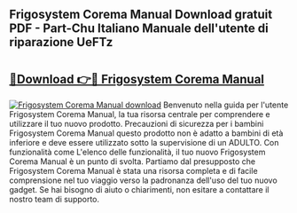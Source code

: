 ## Frigosystem Corema Manual Download gratuit PDF - Part-Chu Italiano Manuale dell'utente di riparazione UeFTz

# <h2><a href="http://dfd640.blite.top/?on=Frigosystem+Corema+Manual">🔗Download 👉🔴 Frigosystem Corema Manual</a></h2>

[![Frigosystem Corema Manual download](https://i.imgur.com/lujVjoI.png)](http://dfd640.blite.top/?on=Frigosystem+Corema+Manual)
Benvenuto nella guida per l'utente Frigosystem Corema Manual, la tua risorsa centrale per comprendere e utilizzare il tuo nuovo prodotto. Precauzioni di sicurezza per i bambini Frigosystem Corema Manual questo prodotto non è adatto a bambini di età inferiore e deve essere utilizzato sotto la supervisione di un ADULTO. Con funzionalità come L'elenco delle funzionalità, il tuo nuovo Frigosystem Corema Manual è un punto di svolta. Partiamo dal presupposto che Frigosystem Corema Manual è stata una risorsa completa e di facile comprensione nel tuo viaggio verso la padronanza dell'uso del tuo nuovo gadget. Se hai bisogno di aiuto o chiarimenti, non esitare a contattare il nostro team di supporto.
